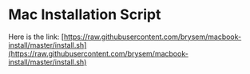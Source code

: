 # Mac Installation Script

Here is the link: [https://raw.githubusercontent.com/brysem/macbook-install/master/install.sh](https://raw.githubusercontent.com/brysem/macbook-install/master/install.sh)
